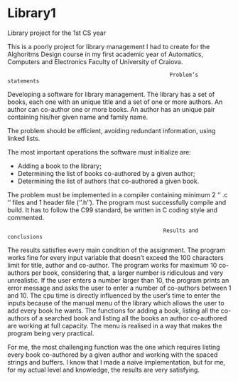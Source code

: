 # Library1
Library project for the 1st CS year


This is a poorly project for library management I had to create for the Alghoritms Design course in my first academic year of Automatics, Computers and Electronics Faculty of University of Craiova.

                                                       Problem’s statements


   Developing a software for library management. The library has a set of books, each one with an unique title and a set of one or more authors. An author can co-author one or more books. An author has an unique pair containing his/her given name and family name.

   The problem should be efficient, avoiding redundant information, using linked lists.
 
  The most important operations the software must initialize are:

-	Adding a book to the library;
-	Determining the list of books co-authored by a given author;
-	Determining the list of authors that co-authored a given book.

   The problem must be implemented in a compiler containing minimum 2 ‘’ .c ‘’ files and 1 header file (‘’.h’’).
   The program must successfully compile and build. It has to follow the C99 standard, be written in C coding style and commented. 


                                                     Results and conclusions 
       
       
   The results satisfies every main condition of the assignment. The program works fine for every input variable that doesn’t exceed the 100 characters limit for title, author and co-author. The program works for maximum 10 co-authors per book, considering that, a larger number is ridiculous and very unrealistic. If the user enters a number larger than 10, the program prints an error message and asks the user to enter a number of co-authors between 1 and 10.
   The cpu time is directly influenced by the user’s time to enter the inputs because of the manual menu of the library which allows the user to add every book he wants.
   The functions for adding a book, listing all the co-authors of a searched book and listing all the books an author co-authored are working at full capacity.
   The menu is realised in a way that makes the program being very practical.
   

   For me, the most challenging function was the one which requires listing every book co-authored by a given author and working with the spaced strings and buffers.
   I know that I made a naive implementation, but for me, for my actual level and knowledge, the results are very satisfying.
   
   
   
